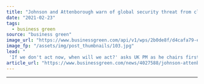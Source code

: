 ```yaml
---
title: "Johnson and Attenborough warn of global security threat from climate breakdown"
date: "2021-02-23"
tags: 
  - business green
source: "business green"
image_url: "https://www.businessgreen.com/api/v1/wps/2b0de8f/d4cafa79-ed4e-4134-abe7-19740dd9a7e8/1/UN-security-council-meeting-23-feb-2021-boris-johnson-185x114.jpg"
image_fp: "/assets/img/post_thumbnails/103.jpg"
lead: "
 'If we don't act now, when will we act?' asks UK PM as he chairs first ever UN Security Council meeting on climate security ..."
article_url: "https://www.businessgreen.com/news/4027588/johnson-attenborough-warn-global-security-threat-climate-breakdown"
---
```


---
